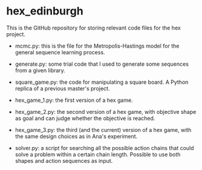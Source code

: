 # hex_edinburgh

This is the GitHub repository for storing relevant code files for the hex project.

- mcmc.py: this is the file for the Metropolis-Hastings model for the general sequence learning process.

- generate.py: some trial code that I used to generate some sequences from a given library.

- square_game.py: the code for manipulating a square board. A Python replica of a previous master's project.

- hex_game_1.py: the first version of a hex game.

- hex_game_2.py: the second version of a hex game, with objective shape as goal and can judge whether the objective is reached.

- hex_game_3.py: the third (and the current) version of a hex game, with the same design choices as in Ana's experiment.

- solver.py: a script for searching all the possible action chains that could solve a problem within a certain chain length. Possible to use both shapes and action sequences as input.
